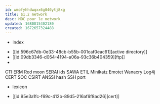 ```yaml
---
id: wmofyhhdwqxx6g040ytj8xg
title: $1.2 network
desc: MOC pour le network
updated: 1680815402180
created: 1672657324488
---
```



* Index

- [[id:596c67db-0e33-48cb-b55b-001caf0eac91][active directory]]
- [[id:09db3346-d054-4194-a06a-93c36b404359][ftp]]
-

  CTI
    ERM
    Red moon
    SERAI
    ids
    SAWA
    ETIL
    Minikatz
    Emotet
    Wanacry
    Log4j
    CERT
    SOC
    CSIRT
    ANSSI
    hash
SSH
port

* lexicon

- [[id:95e3a1fc-f69c-412b-89d5-216af6f8ad26][cert]]